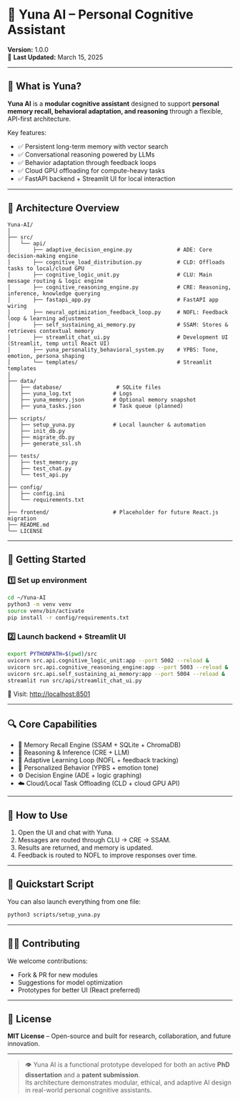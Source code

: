 # 🧠 Yuna AI – Personal Cognitive Assistant

**Version:** 1.0.0  
📅 **Last Updated:** March 15, 2025  

---

## 🌟 What is Yuna?

**Yuna AI** is a **modular cognitive assistant** designed to support **personal memory recall, behavioral adaptation, and reasoning** through a flexible, API-first architecture.

Key features:
- ✅ Persistent long-term memory with vector search
- ✅ Conversational reasoning powered by LLMs
- ✅ Behavior adaptation through feedback loops
- ✅ Cloud GPU offloading for compute-heavy tasks
- ✅ FastAPI backend + Streamlit UI for local interaction

---

## 🧩 Architecture Overview

```text
Yuna-AI/
│
├── src/
│   └── api/
│       ├── adaptive_decision_engine.py              # ADE: Core decision-making engine
│       ├── cognitive_load_distribution.py           # CLD: Offloads tasks to local/cloud GPU
│       ├── cognitive_logic_unit.py                  # CLU: Main message routing & logic engine
│       ├── cognitive_reasoning_engine.py            # CRE: Reasoning, inference, knowledge querying
│       ├── fastapi_app.py                           # FastAPI app wiring
│       ├── neural_optimization_feedback_loop.py     # NOFL: Feedback loop & learning adjustment
│       ├── self_sustaining_ai_memory.py             # SSAM: Stores & retrieves contextual memory
│       ├── streamlit_chat_ui.py                     # Development UI (Streamlit, temp until React UI)
│       ├── yuna_personality_behavioral_system.py    # YPBS: Tone, emotion, persona shaping
│       └── templates/                               # Streamlit templates
│
├── data/
│   ├── database/                 # SQLite files
│   ├── yuna_log.txt             # Logs
│   ├── yuna_memory.json         # Optional memory snapshot
│   ├── yuna_tasks.json          # Task queue (planned)
│
├── scripts/
│   ├── setup_yuna.py            # Local launcher & automation
│   ├── init_db.py
│   ├── migrate_db.py
│   ├── generate_ssl.sh
│
├── tests/
│   ├── test_memory.py
│   ├── test_chat.py
│   └── test_api.py
│
├── config/
│   ├── config.ini
│   └── requirements.txt
│
├── frontend/                    # Placeholder for future React.js migration
├── README.md
└── LICENSE
```

---

## 🚀 Getting Started

### 1️⃣ Set up environment

```bash
cd ~/Yuna-AI
python3 -m venv venv
source venv/bin/activate
pip install -r config/requirements.txt
```

### 2️⃣ Launch backend + Streamlit UI

```bash
export PYTHONPATH=$(pwd)/src
uvicorn src.api.cognitive_logic_unit:app --port 5002 --reload &
uvicorn src.api.cognitive_reasoning_engine:app --port 5003 --reload &
uvicorn src.api.self_sustaining_ai_memory:app --port 5004 --reload &
streamlit run src/api/streamlit_chat_ui.py
```

🔗 Visit: [http://localhost:8501](http://localhost:8501)

---

## 🔍 Core Capabilities

- 🧠 Memory Recall Engine (SSAM + SQLite + ChromaDB)
- 🤖 Reasoning & Inference (CRE + LLM)
- 🔁 Adaptive Learning Loop (NOFL + feedback tracking)
- 👤 Personalized Behavior (YPBS + emotion tone)
- ⚙️ Decision Engine (ADE + logic graphing)
- ☁️ Cloud/Local Task Offloading (CLD + cloud GPU API)

---

## 🧪 How to Use

1. Open the UI and chat with Yuna.
2. Messages are routed through CLU → CRE → SSAM.
3. Results are returned, and memory is updated.
4. Feedback is routed to NOFL to improve responses over time.

---

## 🧠 Quickstart Script

You can also launch everything from one file:

```bash
python3 scripts/setup_yuna.py
```

---

## 👨‍💻 Contributing

We welcome contributions:

- Fork & PR for new modules
- Suggestions for model optimization
- Prototypes for better UI (React preferred)

---

## 📄 License

**MIT License** – Open-source and built for research, collaboration, and future innovation.

---

> 👁️ Yuna AI is a functional prototype developed for both an active **PhD dissertation** and a **patent submission**.  
> Its architecture demonstrates modular, ethical, and adaptive AI design in real-world personal cognitive assistants.


